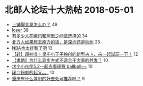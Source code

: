# 北邮人论坛十大热帖 2018-05-01

- [上铺脚太臭怎么办？](https://bbs.byr.cn/article/Talking/6001080) 49
- [loser](https://bbs.byr.cn/article/Feeling/3055467) 38
- [有多少人在腾讯和阿里之间做选择的](https://bbs.byr.cn/article/Job/1969947) 34
- [北方人如果想去南方的话，是深圳还是杭州](https://bbs.byr.cn/article/BYRatSZ/7889) 25
- [NBA也太好看了吧](https://bbs.byr.cn/article/Basketball/608437) 13
- [【转】超神准！星座小王子独创的新型占卜、來一起試玩一下！](https://bbs.byr.cn/article/Constellations/326533) 12
- [【求助】为什么异步方式不适合于大量的并发？](https://bbs.byr.cn/article/CPP/97497) 10
- [求个小伙伴5.2一起去看球赛 ballball~~](https://bbs.byr.cn/article/Friends/1866578) 10
- [闭口粉刺的起义。。](https://bbs.byr.cn/article/Beauty/322931) 10
- [重庆有什么兼职的好去处可推荐吗？](https://bbs.byr.cn/article/Chongqing/24794) 9


